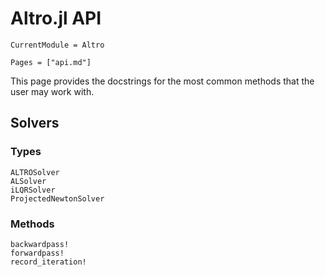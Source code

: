 # Altro.jl API 
```@meta
CurrentModule = Altro
```

```@contents
Pages = ["api.md"]
```

This page provides the docstrings for the most common methods that the user may
work with.

## Solvers

### Types
```@docs
ALTROSolver
ALSolver
iLQRSolver
ProjectedNewtonSolver
```

### Methods
```@docs
backwardpass!
forwardpass!
record_iteration!
```